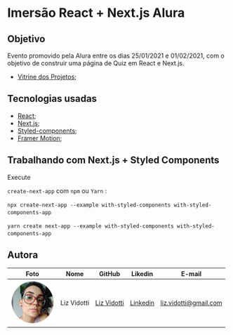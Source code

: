 # Imersão React + Next.js Alura

## Objetivo

Evento promovido pela Alura entre os dias 25/01/2021 e 01/02/2021, com o objetivo de construir uma página de Quiz em React e Next.js.

- [Vitrine dos Projetos](https://aluraquiz-base.alura-challenges.vercel.app/contribuidores);

## Tecnologias usadas

*   [React](https://pt-br.reactjs.org/); 
*   [Next.js](https://nextjs.org/); 
* [Styled-components](https://styled-components.com/docs/advanced); 
* [Framer Motion](https://www.framer.com/motion/); 

## Trabalhando com Next.js + Styled Components

Execute
 
`create-next-app` com `npm` ou `Yarn` :

 `npx create-next-app --example with-styled-components with-styled-components-app`

 `yarn create next-app --example with-styled-components with-styled-components-app`

## Autora

| Foto                                       | Nome        | GitHub                                         | Likedin                                                 | E-mail                |
| ------------------------------------------ | ----------- | ---------------------------------------------- | ------------------------------------------------------- | --------------------- |
| <img src="./src/img/perfil.png" width="100px"> | Liz Vidotti | [Liz Vidotti](https://github.com/lizvidotti91) | [Linkedin](https://www.linkedin.com/in/elisetevidotti/) | liz.vidotti@gmail.com |
